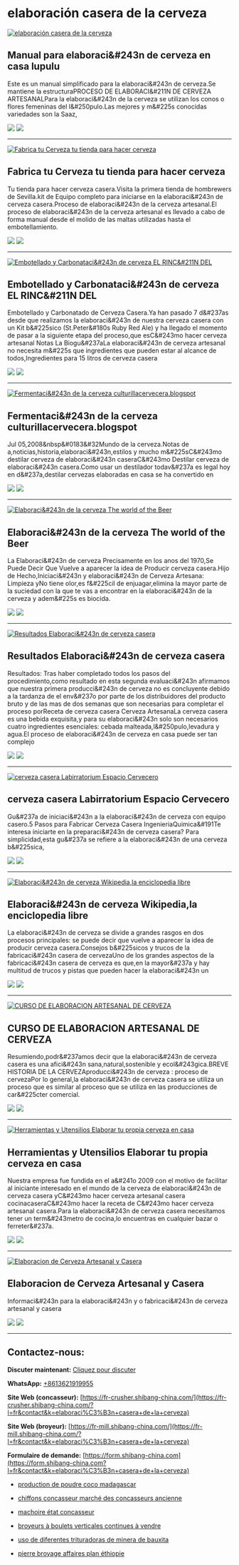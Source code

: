 # elaboración casera de la cerveza

<a href="https://swt.shibang-china.com/?l=fr&img&k=elaboraci%C3%B3n+casera+de+la+cerveza" target="_blank">![elaboración casera de la cerveza](http://static.shibang-china.com/all-800x300/326.jpg)</a>

## Manual para elaboraci&#243n de cerveza en casa lupulu
Este es un manual simplificado para la elaboraci&#243n de cerveza.Se mantiene la estructuraPROCESO DE ELABORACI&#211N DE CERVEZA ARTESANALPara la elaboraci&#243n de la cerveza se utilizan los conos o flores femeninas del l&#250pulo.Las mejores y m&#225s conocidas variedades son la Saaz,


<a href="https://whatsapp.shibangsoft.com/WhatsApp.php" target="_blank" title="WhatsApp">![](http://static.shibang-china.com/icon/whatsapp.png)</a> <a href="https://swt.shibang-china.com/?l=fr&icon&k=elaboraci%C3%B3n+casera+de+la+cerveza" target="_blank">![](http://static.shibang-china.com/icon/chat-fr.png)</a>

---

<a href="https://swt.shibang-china.com/?l=fr&img&k=elaboraci%C3%B3n+casera+de+la+cerveza" target="_blank">![Fabrica tu Cerveza tu tienda para hacer cerveza](http://static.shibang-china.com/all-800x300/693.jpg)</a>

## Fabrica tu Cerveza tu tienda para hacer cerveza
Tu tienda para hacer cerveza casera.Visita la primera tienda de hombrewers de Sevilla.kit de Equipo completo para iniciarse en la elaboraci&#243n de cerveza casera.Proceso de elaboraci&#243n de la cerveza artesanal.El proceso de elaboraci&#243n de la cerveza artesanal es llevado a cabo de forma manual desde el molido de las maltas utilizadas hasta el embotellamiento.


<a href="https://whatsapp.shibangsoft.com/WhatsApp.php" target="_blank" title="WhatsApp">![](http://static.shibang-china.com/icon/whatsapp.png)</a> <a href="https://swt.shibang-china.com/?l=fr&icon&k=elaboraci%C3%B3n+casera+de+la+cerveza" target="_blank">![](http://static.shibang-china.com/icon/chat-fr.png)</a>

---

<a href="https://swt.shibang-china.com/?l=fr&img&k=elaboraci%C3%B3n+casera+de+la+cerveza" target="_blank">![Embotellado y Carbonataci&#243n de cerveza EL RINC&#211N DEL](http://static.shibang-china.com/all-800x300/282.jpg)</a>

## Embotellado y Carbonataci&#243n de cerveza EL RINC&#211N DEL
Embotellado y Carbonatado de Cerveza Casera.Ya han pasado 7 d&#237as desde que realizamos la elaboraci&#243n de nuestra cerveza casera con un Kit b&#225sico (St.Peter&#180s Ruby Red Ale) y ha llegado el momento de pasar a la siguiente etapa del proceso,que esC&#243mo hacer cerveza artesanal Notas La Biogu&#237aLa elaboraci&#243n de cerveza artesanal no necesita m&#225s que ingredientes que pueden estar al alcance de todos,Ingredientes para 15 litros de cerveza casera


<a href="https://whatsapp.shibangsoft.com/WhatsApp.php" target="_blank" title="WhatsApp">![](http://static.shibang-china.com/icon/whatsapp.png)</a> <a href="https://swt.shibang-china.com/?l=fr&icon&k=elaboraci%C3%B3n+casera+de+la+cerveza" target="_blank">![](http://static.shibang-china.com/icon/chat-fr.png)</a>

---

<a href="https://swt.shibang-china.com/?l=fr&img&k=elaboraci%C3%B3n+casera+de+la+cerveza" target="_blank">![Fermentaci&#243n de la cerveza culturillacervecera.blogspot](http://static.shibang-china.com/all-800x300/486.jpg)</a>

## Fermentaci&#243n de la cerveza culturillacervecera.blogspot
Jul 05,2008&nbsp&#0183&#32Mundo de la cerveza.Notas de a,noticias,historia,elaboraci&#243n,estilos y mucho m&#225sC&#243mo destilar cerveza de elaboraci&#243n caseraC&#243mo Destilar cerveza de elaboraci&#243n casera.Como usar un destilador todav&#237a es legal hoy en d&#237a,destilar cervezas elaboradas en casa se ha convertido en


<a href="https://whatsapp.shibangsoft.com/WhatsApp.php" target="_blank" title="WhatsApp">![](http://static.shibang-china.com/icon/whatsapp.png)</a> <a href="https://swt.shibang-china.com/?l=fr&icon&k=elaboraci%C3%B3n+casera+de+la+cerveza" target="_blank">![](http://static.shibang-china.com/icon/chat-fr.png)</a>

---

<a href="https://swt.shibang-china.com/?l=fr&img&k=elaboraci%C3%B3n+casera+de+la+cerveza" target="_blank">![Elaboraci&#243n de la cerveza The world of the Beer](http://static.shibang-china.com/all-800x300/518.jpg)</a>

## Elaboraci&#243n de la cerveza The world of the Beer
La Elaboraci&#243n de cerveza Precisamente en los anos del 1970,Se Puede Decir Que Vuelve a aparecer la idea de Producir cerveza casera.Hijo de Hecho,Iniciaci&#243n y elaboraci&#243n de Cerveza Artesana: Limpieza yNo tiene olor,es f&#225cil de enjuagar,elimina la mayor parte de la suciedad con la que te vas a encontrar en la elaboraci&#243n de la cerveza y adem&#225s es biocida.


<a href="https://whatsapp.shibangsoft.com/WhatsApp.php" target="_blank" title="WhatsApp">![](http://static.shibang-china.com/icon/whatsapp.png)</a> <a href="https://swt.shibang-china.com/?l=fr&icon&k=elaboraci%C3%B3n+casera+de+la+cerveza" target="_blank">![](http://static.shibang-china.com/icon/chat-fr.png)</a>

---

<a href="https://swt.shibang-china.com/?l=fr&img&k=elaboraci%C3%B3n+casera+de+la+cerveza" target="_blank">![Resultados Elaboraci&#243n de cerveza casera](http://static.shibang-china.com/all-800x300/1003.jpg)</a>

## Resultados Elaboraci&#243n de cerveza casera
Resultados: Tras haber completado todos los pasos del procedimiento,como resultado en esta segunda evaluaci&#243n afirmamos que nuestra primera producci&#243n de cerveza no es concluyente debido a la tardanza de el env&#237o por parte de los distribuidores del producto bruto y de las mas de dos semanas que son necesarias para completar el proceso porReceta de cerveza casera Cerveza ArtesanaLa cerveza casera es una bebida exquisita,y para su elaboraci&#243n solo son necesarios cuatro ingredientes esenciales: cebada malteada,l&#250pulo,levadura y agua.El proceso de elaboraci&#243n de cerveza en casa puede ser tan complejo


<a href="https://whatsapp.shibangsoft.com/WhatsApp.php" target="_blank" title="WhatsApp">![](http://static.shibang-china.com/icon/whatsapp.png)</a> <a href="https://swt.shibang-china.com/?l=fr&icon&k=elaboraci%C3%B3n+casera+de+la+cerveza" target="_blank">![](http://static.shibang-china.com/icon/chat-fr.png)</a>

---

<a href="https://swt.shibang-china.com/?l=fr&img&k=elaboraci%C3%B3n+casera+de+la+cerveza" target="_blank">![cerveza casera Labirratorium Espacio Cervecero](http://static.shibang-china.com/all-800x300/1016.jpg)</a>

## cerveza casera Labirratorium Espacio Cervecero
Gu&#237a de iniciaci&#243n a la elaboraci&#243n de cerveza con equipo casero.5 Pasos para Fabricar Cerveza Casera IngenieriaQuimica&#191Te interesa iniciarte en la preparaci&#243n de cerveza casera? Para simplicidad,esta gu&#237a se refiere a la elaboraci&#243n de una cerveza b&#225sica,


<a href="https://whatsapp.shibangsoft.com/WhatsApp.php" target="_blank" title="WhatsApp">![](http://static.shibang-china.com/icon/whatsapp.png)</a> <a href="https://swt.shibang-china.com/?l=fr&icon&k=elaboraci%C3%B3n+casera+de+la+cerveza" target="_blank">![](http://static.shibang-china.com/icon/chat-fr.png)</a>

---

<a href="https://swt.shibang-china.com/?l=fr&img&k=elaboraci%C3%B3n+casera+de+la+cerveza" target="_blank">![Elaboraci&#243n de cerveza Wikipedia,la enciclopedia libre](http://static.shibang-china.com/all-800x300/20.jpg)</a>

## Elaboraci&#243n de cerveza Wikipedia,la enciclopedia libre
La elaboraci&#243n de cerveza se divide a grandes rasgos en dos procesos principales: se puede decir que vuelve a aparecer la idea de producir cerveza casera.Consejos b&#225sicos y trucos de la fabricaci&#243n casera de cervezaUno de los grandes aspectos de la fabricaci&#243n casera de cerveza es que,en la mayor&#237a y hay multitud de trucos y pistas que pueden hacer la elaboraci&#243n un


<a href="https://whatsapp.shibangsoft.com/WhatsApp.php" target="_blank" title="WhatsApp">![](http://static.shibang-china.com/icon/whatsapp.png)</a> <a href="https://swt.shibang-china.com/?l=fr&icon&k=elaboraci%C3%B3n+casera+de+la+cerveza" target="_blank">![](http://static.shibang-china.com/icon/chat-fr.png)</a>

---

<a href="https://swt.shibang-china.com/?l=fr&img&k=elaboraci%C3%B3n+casera+de+la+cerveza" target="_blank">![CURSO DE ELABORACION ARTESANAL DE CERVEZA](http://static.shibang-china.com/all-800x300/1160.jpg)</a>

## CURSO DE ELABORACION ARTESANAL DE CERVEZA
Resumiendo,podr&#237amos decir que la elaboraci&#243n de cerveza casera es una afici&#243n sana,natural,sostenible y ecol&#243gica.BREVE HISTORIA DE LA CERVEZAproducci&#243n de cerveza : proceso de cervezaPor lo general,la elaboraci&#243n de cerveza casera se utiliza un proceso que es similar al proceso que se utiliza en las producciones de car&#225cter comercial.


<a href="https://whatsapp.shibangsoft.com/WhatsApp.php" target="_blank" title="WhatsApp">![](http://static.shibang-china.com/icon/whatsapp.png)</a> <a href="https://swt.shibang-china.com/?l=fr&icon&k=elaboraci%C3%B3n+casera+de+la+cerveza" target="_blank">![](http://static.shibang-china.com/icon/chat-fr.png)</a>

---

<a href="https://swt.shibang-china.com/?l=fr&img&k=elaboraci%C3%B3n+casera+de+la+cerveza" target="_blank">![Herramientas y Utensilios Elaborar tu propia cerveza en casa](http://static.shibang-china.com/all-800x300/499.jpg)</a>

## Herramientas y Utensilios Elaborar tu propia cerveza en casa
Nuestra empresa fue fundida en el a&#241o 2009 con el motivo de facilitar al iniciante interesado en el mundo de la cerveza de elaboraci&#243n de cerveza casera yC&#243mo hacer cerveza artesanal casera cocinacaseraC&#243mo hacer la receta de C&#243mo hacer cerveza artesanal casera.Para la elaboraci&#243n de cerveza casera necesitamos tener un term&#243metro de cocina,lo encuentras en cualquier bazar o ferreter&#237a.


<a href="https://whatsapp.shibangsoft.com/WhatsApp.php" target="_blank" title="WhatsApp">![](http://static.shibang-china.com/icon/whatsapp.png)</a> <a href="https://swt.shibang-china.com/?l=fr&icon&k=elaboraci%C3%B3n+casera+de+la+cerveza" target="_blank">![](http://static.shibang-china.com/icon/chat-fr.png)</a>

---

<a href="https://swt.shibang-china.com/?l=fr&img&k=elaboraci%C3%B3n+casera+de+la+cerveza" target="_blank">![Elaboracion de Cerveza Artesanal y Casera](http://static.shibang-china.com/all-800x300/850.jpg)</a>

## Elaboracion de Cerveza Artesanal y Casera
Informaci&#243n para la elaboraci&#243n y o fabricaci&#243n de cerveza artesanal y casera

<a href="https://whatsapp.shibangsoft.com/WhatsApp.php" target="_blank" title="WhatsApp">![](http://static.shibang-china.com/icon/whatsapp.png)</a> <a href="https://swt.shibang-china.com/?l=fr&icon&k=elaboraci%C3%B3n+casera+de+la+cerveza" target="_blank">![](http://static.shibang-china.com/icon/chat-fr.png)</a>

---
## Contactez-nous:

**Discuter maintenant:** [Cliquez pour discuter](https://swt.shibang-china.com?l=fr&contact&k=elaboraci%C3%B3n+casera+de+la+cerveza)

**WhatsApp:**  [+8613621919955](https://whatsapp.shibangsoft.com/WhatsApp.php)

**Site Web (concasseur):** [https://fr-crusher.shibang-china.com/](https://fr-crusher.shibang-china.com/?l=fr&contact&k=elaboraci%C3%B3n+casera+de+la+cerveza)

**Site Web (broyeur):** [https://fr-mill.shibang-china.com/](https://fr-mill.shibang-china.com/?l=fr&contact&k=elaboraci%C3%B3n+casera+de+la+cerveza)

**Formulaire de demande:** [https://form.shibang-china.com](https://form.shibang-china.com?l=fr&contact&k=elaboraci%C3%B3n+casera+de+la+cerveza)

* [production de poudre coco madagascar](../61/production%20de%20poudre%20coco%20madagascar.md)

* [chiffons concasseur marché des concasseurs ancienne](../65/chiffons%20concasseur%20march%C3%A9%20des%20concasseurs%20ancienne.md)

* [machoire état concasseur](../65/machoire%20%C3%A9tat%20concasseur.md)

* [broyeurs à boulets verticales continues à vendre](../62/broyeurs%20%C3%A0%20boulets%20verticales%20continues%20%C3%A0%20vendre.md)

* [uso de diferentes trituradoras de minera de bauxita](../63/uso%20de%20diferentes%20trituradoras%20de%20minera%20de%20bauxita.md)

* [pierre broyage affaires plan éthiopie](../65/pierre%20broyage%20affaires%20plan%20%C3%A9thiopie.md)